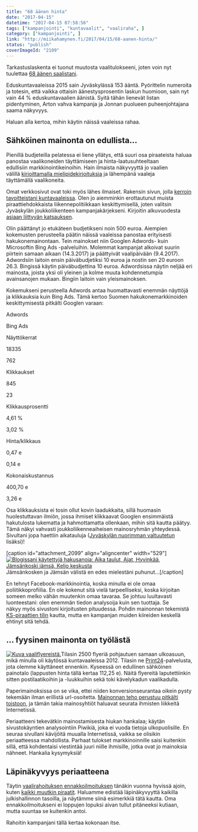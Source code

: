 ```yaml
---
title: "68 äänen hinta"
date: "2017-04-15"
datetime: "2017-04-15 07:58:56"
tags: ["kampanjointi", "kuntavaalit", "vaaliraha", ]
category: ["kampanjointi", ]
link: "http://miikahamynen.fi/2017/04/15/68-aanen-hinta/"
status: "publish"
coverImageId: "2109"
---
```


Tarkastuslaskenta ei tuonut muutosta vaalitulokseeni, joten voin nyt tuulettaa [68 äänen saalistani](http://tulospalvelu.vaalit.fi/KV-2017/fi/ehdkutulos_179.html).

Eduskuntavaaleissa 2015 sain Jyväskylässä 153 ääntä. Pyörittelin numeroita ja totesin, että vaikka ottaisin äänestysprosentin laskun huomioon, sain nyt vain 44 % eduskuntavaalien äänistä. Syitä tähän lienevät listan pidentyminen, Arton vahva kampanja ja Jonnan puolueen puheenjohtajana saama näkyvyys.

Haluan alla kertoa, mihin käytin näissä vaaleissa rahaa.

## Sähköinen mainonta on edullista...

Pienillä budjeteilla pelatessa ei liene yllätys, että suuri osa piraateista haluaa panostaa vaalikoneiden täyttämiseen ja hinta-laatusuhteeltaan edullisiin markkinointikeinoihin. Hain ilmaista näkyvyyttä jo vaalien välillä [kirjoittamalla mielipidekirjoituksia](/category/aktivismi/mielipidekirjoitukset/) ja lähempänä vaaleja täyttämällä vaalikoneita.

Omat verkkosivut ovat toki myös lähes ilmaiset. Rakensin sivun, jolla [kerroin tavoitteistani kuntavaaleissa](http://miikahamynen.fi/kuntavaalit-2017/). Olen jo aiemminkin erottautunut muista piraattiehdokkaista liikennepolitiikkaan keskittymisellä, joten valitsin Jyväskylän joukkoliikenteen kampanjakärjekseni. Kirjoitin alkuvuodesta [asiaan liittyvän katsauksen](http://miikahamynen.fi/2017/01/30/joukkoliikenne-nelja-vuotta-myohemmin/).

Olin päättänyt jo etukäteen budjetikseni noin 500 euroa. Aiempien kokemusten perusteella päätin näissä vaaleissa panostaa erityisesti hakukonemainontaan. Tein mainokset niin Googlen Adwords- kuin Microsoftin Bing Ads -palveluihin. Molemmat kampanjat alkoivat suurin piirtein samaan aikaan (14.3.2017) ja päättyivät vaalipäivään (9.4.2017). Adwordsiin laitoin ensin päiväbudjetiksi 10 euroa ja nostin sen 20 euroon 26.3. Bingissä käytin päiväbudjettina 10 euroa. Adwordsissa näytin neljää eri mainosta, joista yksi oli yleinen ja kolme muuta kohdennetumpia avainsanojen mukaan. Bingiin laitoin vain yleismainoksen.

Kokemukseni perusteella Adwords antaa huomattavasti enemmän näyttöjä ja klikkauksia kuin Bing Ads. Tämä kertoo Suomen hakukonemarkkinoiden keskittymisestä pitkälti Googlen varaan:

Adwords

Bing Ads

Näyttökerrat

18335

762

Klikkaukset

845

23

Klikkausprosentti

4,61 %

3,02 %

Hinta/klikkaus

0,47 e

0,14 e

Kokonaiskustannus

400,70 e

3,26 e

Osa klikkauksista ei tosin ollut kovin laadukkaita, sillä huomasin huolestuttavan ilmiön, jossa ihmiset klikkaavat Googlen ensimmäistä hakutulosta lukematta ja hahmottamatta ollenkaan, mihin sitä kautta päätyy. Tämä näkyi vahvasti joukkoliikenneaiheisen mainosryhmän yhteydessä. Sivultani jopa haettiin aikatauluja ([Jyväskylän nuorimman valtuutetun](https://www.facebook.com/asikainen/) lisäksi)!

\[caption id="attachment\_2099" align="aligncenter" width="529"\][![Blogissani käytettyjä hakusanoja: Aika taulut, Ajat, Hyvinkää, Jämsänkoski jämsä, Keljo keskusta](/uploads/2017/04/Kuvakaappaus-2017-04-15-09-29-44.png)](/uploads/2017/04/Kuvakaappaus-2017-04-15-09-29-44.png) Jämsänkosken ja Jämsän välistä en edes mielestäni puhunut...\[/caption\]

En tehnyt Facebook-markkinointia, koska minulla ei ole omaa poliitikkoprofiilia. En ole kokenut sitä vielä tarpeelliseksi, koska kirjoitan someen melko vähän muutenkin omaa tavaraa. Se johtuu luultavasti luonteestani: olen enemmän tiedon analysoija kuin sen tuottaja. Se näkyy myös sivustoni kirjoitusten pituudessa. Pohdin mainonnan tekemistä [KS-piraattien tilin](https://www.facebook.com/KSPiraatit/) kautta, mutta en kampanjan muiden kiireiden keskellä ehtinyt sitä tehdä.

## ... fyysinen mainonta on työlästä

[![Kuva vaaliflyereistä.](/uploads/2017/04/mainospino_kuntavaalit_2017.jpg)](/uploads/2017/04/mainospino_kuntavaalit_2017.jpg)Tilasin 2500 flyeriä pohjautuen samaan ulkoasuun, mikä minulla oli käytössä kuntavaaleissa 2012. Tilasin ne [Print24](https://print24.com/fi-fi/)\-palvelusta, jota olemme käyttäneet ennenkin. Kyseessä on edullinen sähköinen painotalo (lappusten hinta tällä kertaa 112,25 e). Näitä flyereitä laputettiinkin sitten postilaatikoihin ja -luukkuihin sekä toki kävelykadun vaalikadulla.

Paperimainoksissa on se vika, ettei niiden konversionseurantaa oikein pysty tekemään ilman erillistä url-osoitetta. [Mainonnan teho perustuu pitkälti toistoon](https://en.wikipedia.org/wiki/Effective_frequency), ja tämän takia mainosyhtiöt haluavat seurata ihmisten liikkeitä Internetissä.

Periaatteeni tekevätkin mainostamisesta hiukan hankalaa; käytän sivustokäyntien analysointiin Piwikiä, joka ei vuoda tietoja ulkopuolisille. En seuraa sivullani kävijöitä muualla Internetissä, vaikka se olisikin periaatteessa mahdollista. Parhaat tulokset markkinoinnille saisi kuitenkin sillä, että kohdentaisi viestintää juuri niille ihmisille, jotka ovat jo mainoksia nähneet. Hankalia kysymyksiä!

## Läpinäkyvyys periaatteena

Täytin [vaalirahoituksen ennakkoilmoituksen](/uploads/2017/04/ennakkoilmoitus_kuntavaalit_2017.pdf) tänäkin vuonna hyvissä ajoin, kuten [kaikki muutkin piraatit](https://piraattipuolue.fi/2017/03/24/kaikki-piraattipuolueen-ehdokkaat-ovat-tayttaneet-vaalirahoituksen-ennakkoilmoituksen/). Haluamme edistää läpinäkyvyyttä kaikilla julkishallinnon tasoilla, ja näytämme siinä esimerkkiä tätä kautta. Oma ennakkoilmoitukseni ei loppujen lopuksi aivan tullut pitäneeksi kutiaan, mutta suuntaa se kuitenkin antoi.

Rahoitin kampanjani tällä kertaa kokonaan itse.
